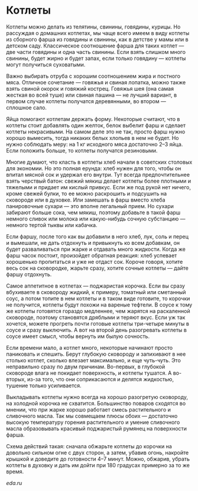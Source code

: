 # Котлеты

Котлеты можно делать из телятины, свинины, говядины, курицы. Но рассуждая о домашних котлетах, мы чаще всего имеем в виду котлеты из сборного фарша из говядины и свинины, как в детстве у мамы или в детском саду. Классическое соотношение фарша для таких котлет — две части говядины и одна часть свинины. Если взять слишком много свинины, будет жирно и будет запах, если только говядину — котлеты могут получиться суховатыми.

Важно выбирать отруба с хорошим соотношением жира и постного мяса. Отличное сочетание — говяжья и свиная лопатка, можно также взять свиной окорок и говяжий кострец. Говяжья шея (она самая жесткая во всей туше) или свиная пашина — не лучший вариант, в первом случае котлеты получатся деревянными, во втором — сплошное сало.

Яйца помогают котлетам держать форму. Некоторые считают, что в котлеты стоит добавлять один желток, белок выбелит фарш и сделает котлеты некрасивыми. На самом деле это не так, просто фарш нужно хорошо вымесить, тогда никаких белых хлопьев в нем не будет. Но нужно соблюдать меру: на 1 кг исходного мяса достаточно 2–3 яйца. Если положить больше, то котлеты получатся резиновыми.

Многие думают, что класть в котлеты хлеб начали в советских столовых для экономии. Но это полная ерунда: хлеб нужен для того, чтобы он впитал мясной сок и удержал его внутри. Тут всегда предпочтительнее взять черствый батон: свежий мякиш делает котлеты более плотными и тяжелыми и придает им кислый привкус. Если же под рукой нет ничего, кроме свежей булки, то ее можно раскрошить и подсушить на сковороде или в духовке. Или замешать в фарш вместо хлеба панировочные сухари — это вполне легальный прием. Но сухари забирают больше сока, чем мякиш, поэтому добавьте в такой фарш немного сливок или молока или какую-нибудь сочную субстанцию — немного тертой тыквы или кабачка.

Если фаршу, после того как вы добавили в него хлеб, лук, соль и перец и вымешали, не дать отдохнуть и привыкнуть ко всем добавкам, он будет разваливаться при жарке и отдавать много жидкости. Когда же фарш часок постоит, произойдет обратная реакция: хлеб успевает хорошенько пропитаться и уже не отдаст сок. Короче говоря, хотите весь сок на сковородке, жарьте сразу, хотите сочные котлеты — дайте фаршу отдохнуть.

Самое аппетитное в котлетах — поджаристая корочка. Если вы сразу вбухиваете в сковороду жидкий, к примеру, томатный или сметанный соус, а потом топите в нем котлеты и в таком виде готовите, то корочки не получится, котлеты будут похожи на вареные тефтели. В соусе к тому же котлеты готовятся гораздо медленнее, чем жарятся на раскаленной сковороде, поэтому становятся дряблыми и теряют вкус. Если уж так хочется, можете прогреть почти готовые котлеты три-четыре минуты в соусе и сразу выключить. А вот на второй день разогревать котлеты в соусе имеет смысл, чтобы вернуть им былую сочность.

Если времени мало, а котлет много, некоторые начинают просто паниковать и спешить. Берут глубокую сковороду и запихивают в нее столько котлет, сколько влезает максимально, и еще чуть-чуть. Это неправильно сразу по двум причинам. Во-первых, в глубокой сковороде влага не покидает поверхность, и котлеты тушатся. А во-вторых, из-за того, что они соприкасаются и делятся жидкостью, тушение только усиливается.

Выкладывать котлеты нужно всегда на хорошо разогретую сковороду, на холодной корочка не схватится. Большинство поваров сходятся во мнении, что при жарке хорошо работает смесь растительного и сливочного масла. Так мы совмещаем плюсы обоих — достаточно высокую температуру горения растительного и умение сливочного масла образовывать красивый поджаристый румянец на поверхности фарша.

Схема действий такая: сначала обжарьте котлеты до корочки на довольно сильном огне с двух сторон, а затем, убавив огонь, накройте крышкой и доведите до готовности 4–7 минут. Можно, обжарив, убрать котлеты в духовку и дать им дойти при 180 градусах примерно за то же время.

*eda.ru*